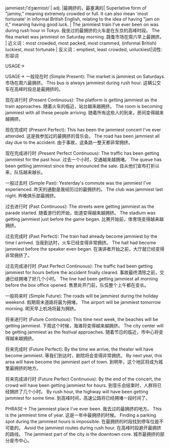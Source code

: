 jammiest:/ˈdʒæmiɪst/ | adj. |最拥挤的，最塞满的| Superlative form of "jammy," meaning extremely crowded or full.  It can also mean 'most fortunate' in informal British English, relating to the idea of having "jam on it," meaning having good luck. | The jammiest train I've ever been on was during rush hour in Tokyo. 我坐过的最拥挤的火车是在东京的高峰时段。
The flea market was jammiest on Saturday morning. 跳蚤市场在周六早上最拥挤。 | 近义词：most crowded, most packed, most crammed, (informal British) luckiest, most fortunate | 反义词：emptiest, least crowded, unluckiest|词性:形容词

USAGE->

USAGE->
一般现在时 (Simple Present):
The market is jammiest on Saturdays.  市场在周六最拥挤。
This bus is always jammiest during rush hour. 这辆公交车在高峰时段总是最拥挤的。

现在进行时 (Present Continuous):
The platform is getting jammiest as the train approaches. 随着火车的临近，站台越来越拥挤。
The room is becoming jammiest with all these people arriving. 随着所有这些人的到来，房间变得越来越拥挤。


现在完成时 (Present Perfect):
This has been the jammiest concert I've ever attended. 这是我参加过的最拥挤的音乐会。
The road has been jammiest all day due to the accident. 由于事故，这条路一整天都非常拥挤。


现在完成进行时 (Present Perfect Continuous):
The traffic has been getting jammiest for the past hour.  过去一个小时，交通越来越拥堵。
The queue has been getting jammiest since they announced the sale. 自从他们宣布打折以来，队伍越来越长。



一般过去时 (Simple Past):
Yesterday's commute was the jammiest I've experienced. 昨天的通勤是我经历过的最拥挤的。
The club was jammiest last night. 昨晚俱乐部最拥挤。


过去进行时 (Past Continuous):
The streets were getting jammiest as the parade started.  随着游行的开始，街道变得越来越拥挤。
The stadium was getting jammiest just before the game began. 比赛开始前，体育场变得越来越拥挤。


过去完成时 (Past Perfect):
The train had already become jammiest by the time I arrived.  当我到达时，火车已经变得非常拥挤。
The hall had become jammiest before the speaker even began. 在演讲者开始之前，大厅就已经变得非常拥挤了。


过去完成进行时 (Past Perfect Continuous):
The traffic had been getting jammiest for hours before the accident finally cleared. 事故最终清除之前，交通已经拥堵了好几个小时。
The line had been getting jammiest all morning before the box office opened. 售票处开门前，队伍整个上午都在变长。



一般将来时 (Simple Future):
The roads will be jammiest during the holiday weekend. 假期周末道路将最为拥堵。
The airport will be jammiest tomorrow morning. 明天早上机场将最为拥挤。



将来进行时 (Future Continuous):
This time next week, the beaches will be getting jammiest.  下周这个时候，海滩将变得越来越拥挤。
The city center will be getting jammiest as the festival approaches. 随着节日的临近，市中心将变得越来越拥挤。



将来完成时 (Future Perfect):
By the time we arrive, the theater will have become jammiest. 等我们到达时，剧院将会变得非常拥挤。
By next year, this area will have become the jammiest part of town. 到明年，这个地区将成为城里最拥挤的地方。



将来完成进行时 (Future Perfect Continuous):
By the end of the concert, the crowd will have been getting jammiest for hours. 到音乐会结束时，人群将已经拥挤了几个小时。
By rush hour, the highway will have been getting jammiest for some time. 到高峰时间，高速公路将已经拥堵一段时间了。


PHRASE->
The jammiest place I've ever been. 我去过的最拥挤的地方。
This is the jammiest time of year. 这是一年中最拥挤的时候。
Finding a parking spot during the jammiest hours is impossible. 在最拥挤的时段找到停车位是不可能的。
Avoid the jammiest routes during rush hour. 在高峰时段避开最拥挤的路线。
The jammiest part of the city is the downtown core. 城市最拥挤的部分是市中心。
